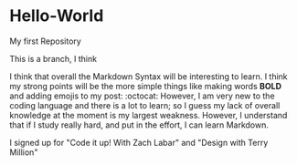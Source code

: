 # Hello-World
My first Repository

This is a branch, I think

I think that overall the Markdown Syntax will be interesting to learn. I think my strong points will be the more simple things like making words **BOLD** and adding emojis to my post: :octocat: However, I am very new to the coding language and there is a lot to learn; so I guess my lack of overall knowledge at the moment is my largest weakness. However, I understand that if I study really hard, and put in the effort, I can learn Markdown.

I signed up for "Code it up! With Zach Labar" and "Design with Terry Million"
